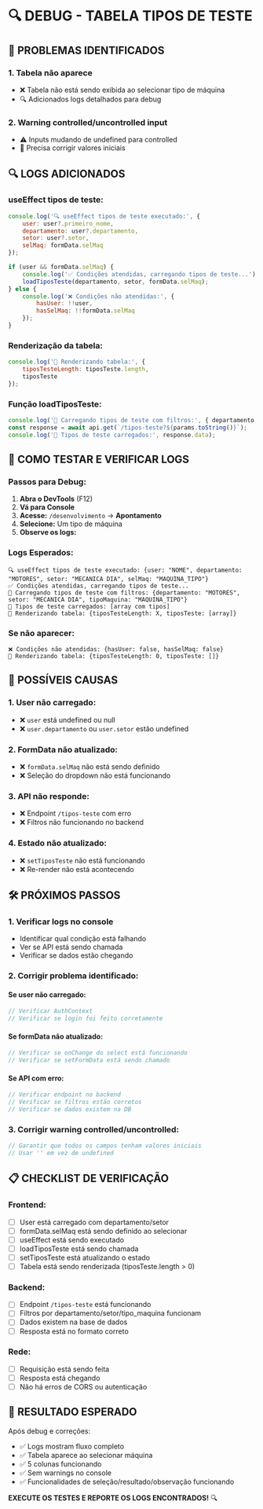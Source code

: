 # 🔍 DEBUG - TABELA TIPOS DE TESTE

## 🚨 PROBLEMAS IDENTIFICADOS

### 1. **Tabela não aparece**
- ❌ Tabela não está sendo exibida ao selecionar tipo de máquina
- 🔍 Adicionados logs detalhados para debug

### 2. **Warning controlled/uncontrolled input**
- ⚠️ Inputs mudando de undefined para controlled
- 🔧 Precisa corrigir valores iniciais

## 🔍 LOGS ADICIONADOS

### **useEffect tipos de teste:**
```javascript
console.log('🔍 useEffect tipos de teste executado:', { 
    user: user?.primeiro_nome, 
    departamento: user?.departamento, 
    setor: user?.setor, 
    selMaq: formData.selMaq 
});

if (user && formData.selMaq) {
    console.log('✅ Condições atendidas, carregando tipos de teste...');
    loadTiposTeste(departamento, setor, formData.selMaq);
} else {
    console.log('❌ Condições não atendidas:', { 
        hasUser: !!user, 
        hasSelMaq: !!formData.selMaq 
    });
}
```

### **Renderização da tabela:**
```javascript
console.log('🧪 Renderizando tabela:', { 
    tiposTesteLength: tiposTeste.length, 
    tiposTeste 
});
```

### **Função loadTiposTeste:**
```javascript
console.log('🧪 Carregando tipos de teste com filtros:', { departamento, setor, tipoMaquina });
const response = await api.get(`/tipos-teste?${params.toString()}`);
console.log('🧪 Tipos de teste carregados:', response.data);
```

## 🧪 COMO TESTAR E VERIFICAR LOGS

### **Passos para Debug:**
1. **Abra o DevTools** (F12)
2. **Vá para Console**
3. **Acesse:** `/desenvolvimento` → **Apontamento**
4. **Selecione:** Um tipo de máquina
5. **Observe os logs:**

### **Logs Esperados:**
```
🔍 useEffect tipos de teste executado: {user: "NOME", departamento: "MOTORES", setor: "MECANICA DIA", selMaq: "MAQUINA_TIPO"}
✅ Condições atendidas, carregando tipos de teste...
🧪 Carregando tipos de teste com filtros: {departamento: "MOTORES", setor: "MECANICA DIA", tipoMaquina: "MAQUINA_TIPO"}
🧪 Tipos de teste carregados: [array com tipos]
🧪 Renderizando tabela: {tiposTesteLength: X, tiposTeste: [array]}
```

### **Se não aparecer:**
```
❌ Condições não atendidas: {hasUser: false, hasSelMaq: false}
🧪 Renderizando tabela: {tiposTesteLength: 0, tiposTeste: []}
```

## 🔧 POSSÍVEIS CAUSAS

### **1. User não carregado:**
- ❌ `user` está undefined ou null
- ❌ `user.departamento` ou `user.setor` estão undefined

### **2. FormData não atualizado:**
- ❌ `formData.selMaq` não está sendo definido
- ❌ Seleção do dropdown não está funcionando

### **3. API não responde:**
- ❌ Endpoint `/tipos-teste` com erro
- ❌ Filtros não funcionando no backend

### **4. Estado não atualizado:**
- ❌ `setTiposTeste` não está funcionando
- ❌ Re-render não está acontecendo

## 🛠️ PRÓXIMOS PASSOS

### **1. Verificar logs no console**
- Identificar qual condição está falhando
- Ver se API está sendo chamada
- Verificar se dados estão chegando

### **2. Corrigir problema identificado:**

#### **Se user não carregado:**
```javascript
// Verificar AuthContext
// Verificar se login foi feito corretamente
```

#### **Se formData não atualizado:**
```javascript
// Verificar se onChange do select está funcionando
// Verificar se setFormData está sendo chamado
```

#### **Se API com erro:**
```javascript
// Verificar endpoint no backend
// Verificar se filtros estão corretos
// Verificar se dados existem na DB
```

### **3. Corrigir warning controlled/uncontrolled:**
```javascript
// Garantir que todos os campos tenham valores iniciais
// Usar '' em vez de undefined
```

## 📋 CHECKLIST DE VERIFICAÇÃO

### **Frontend:**
- [ ] User está carregado com departamento/setor
- [ ] formData.selMaq está sendo definido ao selecionar
- [ ] useEffect está sendo executado
- [ ] loadTiposTeste está sendo chamada
- [ ] setTiposTeste está atualizando o estado
- [ ] Tabela está sendo renderizada (tiposTeste.length > 0)

### **Backend:**
- [ ] Endpoint `/tipos-teste` está funcionando
- [ ] Filtros por departamento/setor/tipo_maquina funcionam
- [ ] Dados existem na base de dados
- [ ] Resposta está no formato correto

### **Rede:**
- [ ] Requisição está sendo feita
- [ ] Resposta está chegando
- [ ] Não há erros de CORS ou autenticação

## 🎯 RESULTADO ESPERADO

Após debug e correções:
- ✅ Logs mostram fluxo completo
- ✅ Tabela aparece ao selecionar máquina
- ✅ 5 colunas funcionando
- ✅ Sem warnings no console
- ✅ Funcionalidades de seleção/resultado/observação funcionando

**EXECUTE OS TESTES E REPORTE OS LOGS ENCONTRADOS!** 🔍
